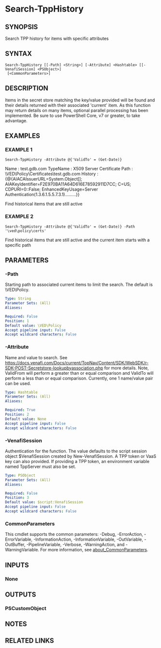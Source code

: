 # Search-TppHistory

## SYNOPSIS
Search TPP history for items with specific attributes

## SYNTAX

```
Search-TppHistory [[-Path] <String>] [-Attribute] <Hashtable> [[-VenafiSession] <PSObject>]
 [<CommonParameters>]
```

## DESCRIPTION
Items in the secret store matching the key/value provided will be found and their details returned with their associated 'current' item.
As this function may return details on many items, optional parallel processing has been implemented.
Be sure to use PowerShell Core, v7 or greater, to take advantage.

## EXAMPLES

### EXAMPLE 1
```
Search-TppHistory -Attribute @{'ValidTo' = (Get-Date)}
```

Name     : test.gdb.com
TypeName : X509 Server Certificate
Path     : \VED\Policy\Certificates\test.gdb.com
History  : {@{AIACAIssuerURL=System.Object\[\]; AIAKeyIdentifier=F2E970BA11A64D616E78592911D7CC; C=US;
           CDPURI=0::False; EnhancedKeyUsage=Server Authentication(1.3.6.1.5.5.7.3.1).........}}

Find historical items that are still active

### EXAMPLE 2
```
Search-TppHistory -Attribute @{'ValidTo' = (Get-Date)} -Path '\ved\policy\certs'
```

Find historical items that are still active and the current item starts with a specific path

## PARAMETERS

### -Path
Starting path to associated current items to limit the search.
The default is \VED\Policy.

```yaml
Type: String
Parameter Sets: (All)
Aliases:

Required: False
Position: 1
Default value: \VED\Policy
Accept pipeline input: False
Accept wildcard characters: False
```

### -Attribute
Name and value to search.
See https://docs.venafi.com/Docs/current/TopNav/Content/SDK/WebSDK/r-SDK-POST-Secretstore-lookupbyassociation.php for more details.
Note, ValidFrom will perform a greater than or equal comparison and ValidTo will perform a less than or equal comparison.
Currently, one 1 name/value pair can be used.

```yaml
Type: Hashtable
Parameter Sets: (All)
Aliases:

Required: True
Position: 2
Default value: None
Accept pipeline input: False
Accept wildcard characters: False
```

### -VenafiSession
Authentication for the function.
The value defaults to the script session object $VenafiSession created by New-VenafiSession.
A TPP token or VaaS key can also provided.
If providing a TPP token, an environment variable named TppServer must also be set.

```yaml
Type: PSObject
Parameter Sets: (All)
Aliases:

Required: False
Position: 3
Default value: $script:VenafiSession
Accept pipeline input: False
Accept wildcard characters: False
```

### CommonParameters
This cmdlet supports the common parameters: -Debug, -ErrorAction, -ErrorVariable, -InformationAction, -InformationVariable, -OutVariable, -OutBuffer, -PipelineVariable, -Verbose, -WarningAction, and -WarningVariable. For more information, see [about_CommonParameters](http://go.microsoft.com/fwlink/?LinkID=113216).

## INPUTS

### None
## OUTPUTS

### PSCustomObject
## NOTES

## RELATED LINKS
